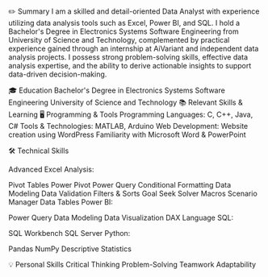 ✏️ Summary
I am a skilled and detail-oriented Data Analyst with experience utilizing data analysis tools such as Excel, Power BI, and SQL. I hold a Bachelor's Degree in Electronics Systems Software Engineering from University of Science and Technology, complemented by practical experience gained through an internship at AiVariant and independent data analysis projects. I possess strong problem-solving skills, effective data analysis expertise, and the ability to derive actionable insights to support data-driven decision-making.

🎓 Education
Bachelor's Degree in Electronics Systems Software Engineering
University of Science and Technology
📚 Relevant Skills & Learning
🖥️ Programming & Tools
Programming Languages: C, C++, Java, C#
Tools & Technologies: MATLAB, Arduino
Web Development: Website creation using WordPress
Familiarity with Microsoft Word & PowerPoint

🛠️ Technical Skills

Advanced Excel Analysis:

Pivot Tables
Power Pivot
Power Query
Conditional Formatting
Data Modeling
Data Validation
Filters & Sorts
Goal Seek
Solver
Macros
Scenario Manager
Data Tables
Power BI:

Power Query
Data Modeling
Data Visualization
DAX Language
SQL:

SQL Workbench
SQL Server
Python:

Pandas
NumPy
Descriptive Statistics

💡 Personal Skills
Critical Thinking
Problem-Solving
Teamwork
Adaptability
